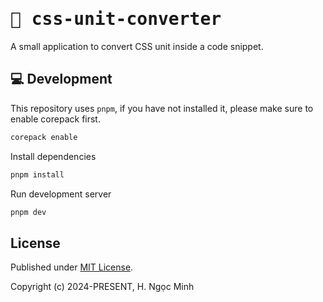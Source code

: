 # <samp>🧮 css-unit-converter<samp>

A small application to convert CSS unit inside a code snippet.

## 💻️ Development

This repository uses `pnpm`, if you have not installed it, please make sure to enable corepack first.

```bash
corepack enable
```

Install dependencies

```bash
pnpm install
```

Run development server

```bash
pnpm dev
```

## License

Published under [MIT License](./LICENCE).

Copyright (c) 2024-PRESENT, H. Ngọc Minh
